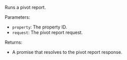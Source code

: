 Runs a pivot report.

Parameters:

- `property`: The property ID.
- `request`: The pivot report request.

Returns:

- A promise that resolves to the pivot report response.
